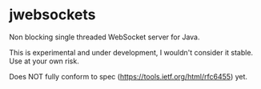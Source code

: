 # jwebsockets
Non blocking single threaded WebSocket server for Java.

This is experimental and under development, I wouldn't consider it stable. Use at your own risk.

Does NOT fully conform to spec (https://tools.ietf.org/html/rfc6455) yet.
